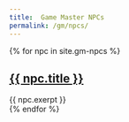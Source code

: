 ```yaml
---
title:  Game Master NPCs
permalink: /gm/npcs/
---
```


<div class="npcs">
{% for npc in site.gm-npcs %}
  <div class="npc">
    <h2><a href="{{ npc.url }}">{{ npc.title }}</a></h2>
    {{ npc.exerpt }}
  </div>
{% endfor %}
</div>